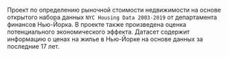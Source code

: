 Проект по определению рыночной стоимости недвижимости на основе открытого набора данных `NYC Housing Data 2003-2019` от департамента финансов Нью-Йорка. В проекте также произведена оценка потенциального экономического эффекта. Датасет содержит информацию о ценах на жилье в Нью-Йорке на основе данных за последние 17 лет.
